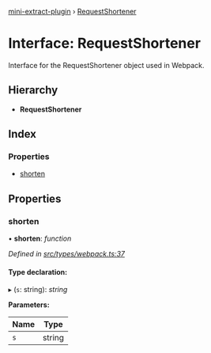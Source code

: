 [mini-extract-plugin](../README.md) › [RequestShortener](requestshortener.md)

# Interface: RequestShortener

Interface for the RequestShortener object used in Webpack.

## Hierarchy

* **RequestShortener**

## Index

### Properties

* [shorten](requestshortener.md#shorten)

## Properties

###  shorten

• **shorten**: *function*

*Defined in [src/types/webpack.ts:37](https://github.com/JuroOravec/mini-extract-plugin/blob/87f855a/src/types/webpack.ts#L37)*

#### Type declaration:

▸ (`s`: string): *string*

**Parameters:**

Name | Type |
------ | ------ |
`s` | string |

